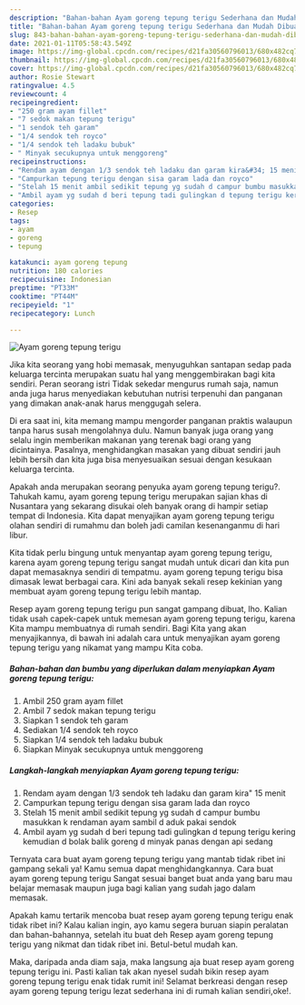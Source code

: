 ```yaml
---
description: "Bahan-bahan Ayam goreng tepung terigu Sederhana dan Mudah Dibuat"
title: "Bahan-bahan Ayam goreng tepung terigu Sederhana dan Mudah Dibuat"
slug: 843-bahan-bahan-ayam-goreng-tepung-terigu-sederhana-dan-mudah-dibuat
date: 2021-01-11T05:58:43.549Z
image: https://img-global.cpcdn.com/recipes/d21fa30560796013/680x482cq70/ayam-goreng-tepung-terigu-foto-resep-utama.jpg
thumbnail: https://img-global.cpcdn.com/recipes/d21fa30560796013/680x482cq70/ayam-goreng-tepung-terigu-foto-resep-utama.jpg
cover: https://img-global.cpcdn.com/recipes/d21fa30560796013/680x482cq70/ayam-goreng-tepung-terigu-foto-resep-utama.jpg
author: Rosie Stewart
ratingvalue: 4.5
reviewcount: 4
recipeingredient:
- "250 gram ayam fillet"
- "7 sedok makan tepung terigu"
- "1 sendok teh garam"
- "1/4 sendok teh royco"
- "1/4 sendok teh ladaku bubuk"
- " Minyak secukupnya untuk menggoreng"
recipeinstructions:
- "Rendam ayam dengan 1/3 sendok teh ladaku dan garam kira&#34; 15 menit"
- "Campurkan tepung terigu dengan sisa garam lada dan royco"
- "Stelah 15 menit ambil sedikit tepung yg sudah d campur bumbu masukkan k rendaman ayam sambil d aduk pakai sendok"
- "Ambil ayam yg sudah d beri tepung tadi gulingkan d tepung terigu kering kemudian d bolak balik goreng d minyak panas dengan api sedang"
categories:
- Resep
tags:
- ayam
- goreng
- tepung

katakunci: ayam goreng tepung 
nutrition: 180 calories
recipecuisine: Indonesian
preptime: "PT33M"
cooktime: "PT44M"
recipeyield: "1"
recipecategory: Lunch

---
```



![Ayam goreng tepung terigu](https://img-global.cpcdn.com/recipes/d21fa30560796013/680x482cq70/ayam-goreng-tepung-terigu-foto-resep-utama.jpg)

Jika kita seorang yang hobi memasak, menyuguhkan santapan sedap pada keluarga tercinta merupakan suatu hal yang menggembirakan bagi kita sendiri. Peran seorang istri Tidak sekedar mengurus rumah saja, namun anda juga harus menyediakan kebutuhan nutrisi terpenuhi dan panganan yang dimakan anak-anak harus menggugah selera.

Di era  saat ini, kita memang mampu mengorder panganan praktis walaupun tanpa harus susah mengolahnya dulu. Namun banyak juga orang yang selalu ingin memberikan makanan yang terenak bagi orang yang dicintainya. Pasalnya, menghidangkan masakan yang dibuat sendiri jauh lebih bersih dan kita juga bisa menyesuaikan sesuai dengan kesukaan keluarga tercinta. 



Apakah anda merupakan seorang penyuka ayam goreng tepung terigu?. Tahukah kamu, ayam goreng tepung terigu merupakan sajian khas di Nusantara yang sekarang disukai oleh banyak orang di hampir setiap tempat di Indonesia. Kita dapat menyajikan ayam goreng tepung terigu olahan sendiri di rumahmu dan boleh jadi camilan kesenanganmu di hari libur.

Kita tidak perlu bingung untuk menyantap ayam goreng tepung terigu, karena ayam goreng tepung terigu sangat mudah untuk dicari dan kita pun dapat memasaknya sendiri di tempatmu. ayam goreng tepung terigu bisa dimasak lewat berbagai cara. Kini ada banyak sekali resep kekinian yang membuat ayam goreng tepung terigu lebih mantap.

Resep ayam goreng tepung terigu pun sangat gampang dibuat, lho. Kalian tidak usah capek-capek untuk memesan ayam goreng tepung terigu, karena Kita mampu membuatnya di rumah sendiri. Bagi Kita yang akan menyajikannya, di bawah ini adalah cara untuk menyajikan ayam goreng tepung terigu yang nikamat yang mampu Kita coba.

<!--inarticleads1-->

##### Bahan-bahan dan bumbu yang diperlukan dalam menyiapkan Ayam goreng tepung terigu:

1. Ambil 250 gram ayam fillet
1. Ambil 7 sedok makan tepung terigu
1. Siapkan 1 sendok teh garam
1. Sediakan 1/4 sendok teh royco
1. Siapkan 1/4 sendok teh ladaku bubuk
1. Siapkan  Minyak secukupnya untuk menggoreng




<!--inarticleads2-->

##### Langkah-langkah menyiapkan Ayam goreng tepung terigu:

1. Rendam ayam dengan 1/3 sendok teh ladaku dan garam kira&#34; 15 menit
1. Campurkan tepung terigu dengan sisa garam lada dan royco
1. Stelah 15 menit ambil sedikit tepung yg sudah d campur bumbu masukkan k rendaman ayam sambil d aduk pakai sendok
1. Ambil ayam yg sudah d beri tepung tadi gulingkan d tepung terigu kering kemudian d bolak balik goreng d minyak panas dengan api sedang




Ternyata cara buat ayam goreng tepung terigu yang mantab tidak ribet ini gampang sekali ya! Kamu semua dapat menghidangkannya. Cara buat ayam goreng tepung terigu Sangat sesuai banget buat anda yang baru mau belajar memasak maupun juga bagi kalian yang sudah jago dalam memasak.

Apakah kamu tertarik mencoba buat resep ayam goreng tepung terigu enak tidak ribet ini? Kalau kalian ingin, ayo kamu segera buruan siapin peralatan dan bahan-bahannya, setelah itu buat deh Resep ayam goreng tepung terigu yang nikmat dan tidak ribet ini. Betul-betul mudah kan. 

Maka, daripada anda diam saja, maka langsung aja buat resep ayam goreng tepung terigu ini. Pasti kalian tak akan nyesel sudah bikin resep ayam goreng tepung terigu enak tidak rumit ini! Selamat berkreasi dengan resep ayam goreng tepung terigu lezat sederhana ini di rumah kalian sendiri,oke!.

